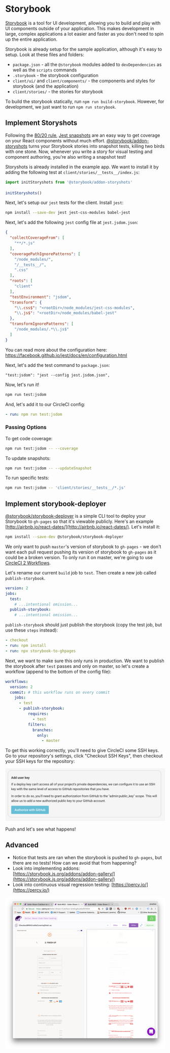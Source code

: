 
# Storybook

[Storybook](https://storybook.js.org/) is a tool for UI development,
allowing you to build and play with UI components outside of your application.
This makes development in large, complex applications a lot easier and faster
as you don't need to spin up the entire application.

Storybook is already setup for the sample application, although it's easy to setup.
Look at these files and folders:

- `package.json` - all the `@storybook` modules added to `devDependencies` as well as the `scripts` commands
- `.storybook` - the storybook configuration
- `client/ui/` and `client/components/` - the components and styles for storybook (and the application)
- `client/stories/` - the stories for storybook

To build the storybook statically, run `npm run build-storybook`.
However, for development, we just want to run `npm run storybook`.

## Implement Storyshots

Following the [80/20 rule](https://en.wikipedia.org/wiki/Pareto_principle), [Jest snapshots](https://facebook.github.io/jest/docs/en/snapshot-testing.html)
are an easy way to get coverage on your React components without much effort.
[@storybook/addon-storyshots](https://github.com/storybooks/storybook/tree/master/addons/storyshots)
turns your Storybook stories into snapshot tests, killing two birds with one stone.
Now, whenever you write a story for visual testing and component authoring,
you're also writing a snapshot test!

Storyshots is already installed in the example app.
We want to install it by adding the following test at `client/stories/__tests__/index.js`:

```js
import initStoryshots from '@storybook/addon-storyshots'

initStoryshots()
```

Next, let's setup our `jest` tests for the client. Install `jest`:

```bash
npm install --save-dev jest jest-css-modules babel-jest
```

Next, let's add the following `jest` config file at `jest.jsdom.json`:

```json
{
  "collectCoverageFrom": [
    "**/*.js"
  ],
  "coveragePathIgnorePatterns": [
    "/node_modules/",
    "/__tests__/",
    ".css"
  ],
  "roots": [
    "client"
  ],
  "testEnvironment": "jsdom",
  "transform": {
    "\\.css$": "<rootDir>/node_modules/jest-css-modules",
    "\\.js$": "<rootDir>/node_modules/babel-jest"
  },
  "transformIgnorePatterns": [
    "/node_modules/.*\\.js$"
  ]
}
```

You can read more about the configuration here: https://facebook.github.io/jest/docs/en/configuration.html

Next, let's add the test command to `package.json`:

```
"test:jsdom": "jest --config jest.jsdom.json",
```

Now, let's run it!

```bash
npm run test:jsdom
```

And, let's add it to our CircleCI config:

```yaml
- run: npm run test:jsdom
```

### Passing Options

To get code coverage:

```bash
npm run test:jsdom -- --coverage
```

To update snapshots:

```bash
npm run test:jsdom -- --updateSnapshot
```

To run specific tests:

```bash
npm run test:jsdom -- 'client/stories/__tests__/*.js'
```

## Implement storybook-deployer

[@storybook/storybook-deployer](https://github.com/storybooks/storybook-deployer)
is a simple CLI tool to deploy your Storybook to `gh-pages` so that it's viewable publicly. Here's an example [http://airbnb.io/react-dates/](http://airbnb.io/react-dates/).
Let's install it:

```bash
npm install --save-dev @storybook/storybook-deployer
```

We only want to push `master`'s version of storybook to `gh-pages` - we don't want each pull
request pushing its version of storybook to `gh-pages` as it could be a broken version.
To only run it on master, we're going to use [CircleCI 2 Workflows](https://circleci.com/docs/2.0/workflows/).

Let's rename our current `build` job to `test`.
Then create a new job called `publish-storybook`.

```yaml
version: 2
jobs:
  test:
    # ...intentional omission...
  publish-storybook:
    # ...intentional omission...
```

`publish-storybook` should just publish the storybook (copy the test job, but use these `steps` instead):

```yaml
- checkout
- run: npm install
- run: npx storybook-to-ghpages
```

Next, we want to make sure this only runs in production.
We want to publish the storybook after `test` passes and only on master,
so let's create a workflow (append to the bottom of the config file):

```yaml
workflows:
  version: 2
  commit: # this workflow runs on every commit
    jobs:
      - test
      - publish-storybook:
          requires:
            - test
          filters:
            branches:
              only:
                - master
```

To get this working correctly, you'll need to give CircleCI some SSH keys.
Go to your repository's settings, click "Checkout SSH Keys", then
checkout your SSH keys for the repository:

![](images/checkout-ssh-keys.png)

Push and let's see what happens!

## Advanced

- Notice that tests are ran when the storybook is pushed to `gh-pages`, but there are no tests! How can we avoid that from happening?
- Look into implementing addons: [https://storybook.js.org/addons/addon-gallery/](https://storybook.js.org/addons/addon-gallery/)
- Look into continuous visual regression testing: [https://percy.io/](https://percy.io/)

![](images/dsc-percy.png)
